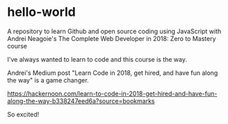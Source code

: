 # hello-world

A repository to learn Github and open source coding using JavaScript with Andrei Neagoie's The Complete Web Developer in 2018: Zero to Mastery course

I've always wanted to learn to code and this course is the way.

Andrei's Medium post "Learn Code in 2018, get hired, and have fun along the way" is a game changer. 

https://hackernoon.com/learn-to-code-in-2018-get-hired-and-have-fun-along-the-way-b338247eed6a?source=bookmarks

So excited!
